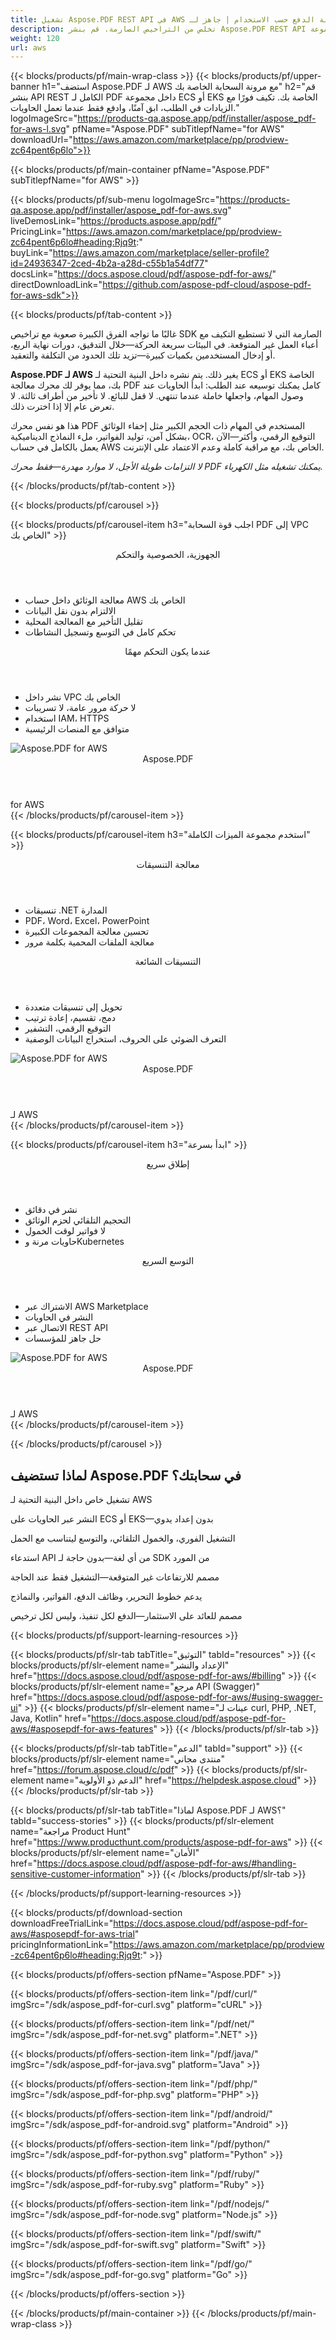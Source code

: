 ```yaml
---
title: تشغيل Aspose.PDF REST API في AWS مع مرونة الدفع حسب الاستخدام | جاهز لـ ECS و EKS
description: تخلص من التراخيص الصارمة. قم بنشر Aspose.PDF REST API الكامل داخل مجموعة ECS أو EKS الخاصة بك في AWS—قم بالتوسع عند الطلب، وتحكم في البنية التحتية، وادفع فقط عندما تقوم بالمعالجة.
weight: 120
url: aws
---
```


{{< blocks/products/pf/main-wrap-class >}}
{{< blocks/products/pf/upper-banner
h1="استضف Aspose.PDF لـ AWS مع مرونة السحابة الخاصة بك"
h2="قم بنشر API REST الكامل لـ PDF داخل مجموعة ECS أو EKS الخاصة بك. تكيف فورًا مع الزيادات في الطلب، ابق آمنًا، وادفع فقط عندما تعمل الحاويات."
logoImageSrc="https://products-qa.aspose.app/pdf/installer/aspose_pdf-for-aws-l.svg"
pfName="Aspose.PDF"
subTitlepfName="for AWS"
downloadUrl="https://aws.amazon.com/marketplace/pp/prodview-zc64pent6p6lo">}}

{{< blocks/products/pf/main-container pfName="Aspose.PDF" subTitlepfName="for AWS" >}}

{{< blocks/products/pf/sub-menu logoImageSrc="https://products-qa.aspose.app/pdf/installer/aspose_pdf-for-aws.svg" liveDemosLink="https://products.aspose.app/pdf/" PricingLink="https://aws.amazon.com/marketplace/pp/prodview-zc64pent6p6lo#heading:Rjq9t:" buyLink="https://aws.amazon.com/marketplace/seller-profile?id=24936347-2ced-4b2a-a28d-c55b1a54df77" docsLink="https://docs.aspose.cloud/pdf/aspose-pdf-for-aws/" directDownloadLink="https://github.com/aspose-pdf-cloud/aspose-pdf-for-aws-sdk">}}

{{< blocks/products/pf/tab-content >}}
<p>غالبًا ما تواجه الفرق الكبيرة صعوبة مع تراخيص SDK الصارمة التي لا تستطيع التكيف مع أعباء العمل غير المتوقعة. في البيئات سريعة الحركة—خلال التدقيق، دورات نهاية الربع، أو إدخال المستخدمين بكميات كبيرة—تزيد تلك الحدود من التكلفة والتعقيد.</p>

<p><strong>Aspose.PDF لـ AWS</strong> يغير ذلك. يتم نشره داخل البنية التحتية لـ ECS أو EKS الخاصة بك، مما يوفر لك محرك معالجة PDF كامل يمكنك توسيعه عند الطلب: ابدأ الحاويات عند وصول المهام، واجعلها خاملة عندما تنتهي. لا قفل للبائع. لا تأخير من أطراف ثالثة. لا تعرض عام إلا إذا اخترت ذلك.</p>

<p>هذا هو نفس محرك PDF المستخدم في المهام ذات الحجم الكبير مثل إخفاء الوثائق بشكل آمن، توليد الفواتير، ملء النماذج الديناميكية، OCR، التوقيع الرقمي، وأكثر—الآن يعمل بالكامل في حساب AWS الخاص بك، مع مراقبة كاملة وعدم الاعتماد على الإنترنت.</p>

<p><em>لا التزامات طويلة الأجل، لا موارد مهدرة—فقط محرك PDF يمكنك تشغيله مثل الكهرباء.</em></p>
{{< /blocks/products/pf/tab-content >}}

{{< blocks/products/pf/carousel >}}

<!-- Item 1 - Balanced with hidden items -->
{{< blocks/products/pf/carousel-item h3="اجلب قوة السحابة PDF إلى VPC الخاص بك" >}}
<div class="diagram1 d1-cloud">
<div class="d1-row">
<div class="d1-col d1-left">
<header><i class="fa fa-server"></i> الجهوزية، الخصوصية والتحكم</header>
<ul>
<li>معالجة الوثائق داخل حساب AWS الخاص بك</li>
<li>الالتزام بدون نقل البيانات</li>
<li>تقليل التأخير مع المعالجة المحلية</li>
<li>تحكم كامل في التوسع وتسجيل النشاطات</li>
<li class="hidden-item" aria-hidden="true"></li>
</ul>
</div>
<div class="d1-col d1-right">
<header><i class="fa fa-lock"></i> عندما يكون التحكم مهمًا</header>
<ul>
<li>نشر داخل VPC الخاص بك</li>
<li>لا حركة مرور عامة، لا تسريبات</li>
<li>استخدام IAM، HTTPS</li>
<li>متوافق مع المنصات الرئيسية</li>
<li class="hidden-item" aria-hidden="true"></li>
</ul>
</div>
</div>
<div class="d1-logo">
<img src="https://products-qa.aspose.app/pdf/installer/aspose_pdf-for-aws.svg" alt="Aspose.PDF for AWS">
<header>Aspose.PDF</header>
<footer>for AWS</footer>
</div>
</div>
{{< /blocks/products/pf/carousel-item >}}

<!-- Item 2 - Balanced with hidden items -->
{{< blocks/products/pf/carousel-item h3="استخدم مجموعة الميزات الكاملة" >}}
<div class="diagram1 d1-cloud">
<div class="d1-row">
<div class="d1-col d1-left">
<header><i class="fa fa-cubes"></i> معالجة التنسيقات</header>
<ul>
<li>تنسيقات .NET المدارة</li>
<li>PDF، Word، Excel، PowerPoint</li>
<li>تحسين معالجة المجموعات الكبيرة</li>
<li>معالجة الملفات المحمية بكلمة مرور</li>
<li class="hidden-item" aria-hidden="true"></li>
</ul>
</div>
<div class="d1-col d1-right">
<header><i class="fa fa-check-square"></i> التنسيقات الشائعة</header>
<ul>
<li>تحويل إلى تنسيقات متعددة</li>
<li>دمج، تقسيم، إعادة ترتيب</li>
<li>التوقيع الرقمي، التشفير</li>
<li>التعرف الضوئي على الحروف، استخراج البيانات الوصفية</li>
<li class="hidden-item" aria-hidden="true"></li>
</ul>
</div>
</div>
<div class="d1-logo">
<img src="https://products-qa.aspose.app/pdf/installer/aspose_pdf-for-aws.svg" alt="Aspose.PDF for AWS">
<header>Aspose.PDF</header>
<footer>لـ AWS</footer>
</div>
</div>
{{< /blocks/products/pf/carousel-item >}}

<!-- Item 3 - Balanced with hidden items -->
{{< blocks/products/pf/carousel-item h3="ابدأ بسرعة" >}}
<div class="diagram1 d1-cloud">
<div class="d1-row">
<div class="d1-col d1-left">
<header><i class="fa fa-bolt"></i> إطلاق سريع</header>
<ul>
<li>نشر في دقائق</li>
<li>التحجيم التلقائي لحزم الوثائق</li>
<li>لا فواتير لوقت الخمول</li>
<li>حاويات مرنة وKubernetes</li>
<li class="hidden-item" aria-hidden="true"></li>
</ul>
</div>
<div class="d1-col d1-right">
<header><i class="fa fa-rocket"></i> التوسع السريع</header>
<ul>
<li>الاشتراك عبر AWS Marketplace</li>
<li>النشر في الحاويات</li>
<li>الاتصال عبر REST API</li>
<li>حل جاهز للمؤسسات</li>
<li class="hidden-item" aria-hidden="true"></li>
</ul>
</div>
</div>
<div class="d1-logo">
<img src="https://products-qa.aspose.app/pdf/installer/aspose_pdf-for-aws.svg" alt="Aspose.PDF for AWS">
<header>Aspose.PDF</header>
<footer>لـ AWS</footer>
</div>
</div>
{{< /blocks/products/pf/carousel-item >}}

{{< /blocks/products/pf/carousel >}}

<div class="container-fluid features-section bg-gray singleproduct">
<a class="anchor" id="features" name="features"></a>
<div class="row">
<div class="container">
<h2 class="pr-ft">لماذا تستضيف Aspose.PDF في سحابتك؟</h2>
<div class="col-lg-4"><em class="fa fa-shield ico-blue fa-2x col-lg-2"></em><p class="col-lg-10">تشغيل خاص داخل البنية التحتية لـ AWS</p></div>
<div class="col-lg-4"><em class="fa fa-server ico-blue fa-2x col-lg-2"></em><p class="col-lg-10">النشر عبر الحاويات على ECS أو EKS—بدون إعداد يدوي</p></div>
<div class="col-lg-4"><em class="fa fa-server ico-blue fa-2x col-lg-2"></em><p class="col-lg-10">التشغيل الفوري، والخمول التلقائي، والتوسع ليتناسب مع الحمل</p></div>
<div class="col-lg-4"><em class="fa fa-code ico-blue fa-2x col-lg-2"></em><p class="col-lg-10">استدعاء API من أي لغة—بدون حاجة لـ SDK من المورد</p></div>
<div class="col-lg-4"><em class="fa fa-clock-o ico-blue fa-2x col-lg-2"></em><p class="col-lg-10">مصمم للارتفاعات غير المتوقعة—التشغيل فقط عند الحاجة</p></div>
<div class="col-lg-4"><em class="fa fa-wrench ico-blue fa-2x col-lg-2"></em><p class="col-lg-10">يدعم خطوط التحرير، وظائف الدفع، الفواتير، والنماذج</p></div>
<div class="col-lg-4"><em class="fa fa-bar-chart ico-blue fa-2x col-lg-2"></em><p class="col-lg-10">مصمم للعائد على الاستثمار—الدفع لكل تنفيذ، وليس لكل ترخيص</p></div>
</div>
</div>
</div>

<script>
document.addEventListener('DOMContentLoaded', function() {
  setTimeout(function() {
    document.querySelectorAll('a.btn-primary[href="https://purchase.aspose.cloud/buy"]')
      .forEach(btn => btn.href = "https://aws.amazon.com/marketplace/fulfillment?productId=prod-u54zvr2umqvmo");

    document.querySelectorAll('a.btn-primary[href="https://dashboard.aspose.cloud/"]')
      .forEach(btn => {
        btn.href = "https://aws.amazon.com/marketplace/fulfillment?productId=prod-u54zvr2umqvmo";
      });
  }, 100); // small delay in case of async rendering
});
</script>

<style>
.hidden-item {
visibility: hidden;
height: 0;
padding: 0;
margin: 0;
border: none;
}
</style>

{{< blocks/products/pf/support-learning-resources >}}

{{< blocks/products/pf/slr-tab tabTitle="التوثيق" tabId="resources" >}}
{{< blocks/products/pf/slr-element name="الإعداد والنشر" href="https://docs.aspose.cloud/pdf/aspose-pdf-for-aws/#billing" >}}
{{< blocks/products/pf/slr-element name="مرجع API (Swagger)" href="https://docs.aspose.cloud/pdf/aspose-pdf-for-aws/#using-swagger-ui" >}}
{{< blocks/products/pf/slr-element name="عينات لـ curl, PHP, .NET, Java, Kotlin" href="https://docs.aspose.cloud/pdf/aspose-pdf-for-aws/#asposepdf-for-aws-features" >}}
{{< /blocks/products/pf/slr-tab >}}

{{< blocks/products/pf/slr-tab tabTitle="الدعم" tabId="support" >}}
{{< blocks/products/pf/slr-element name="منتدى مجاني" href="https://forum.aspose.cloud/c/pdf" >}}
{{< blocks/products/pf/slr-element name="الدعم ذو الأولوية" href="https://helpdesk.aspose.cloud" >}}
{{< /blocks/products/pf/slr-tab >}}

{{< blocks/products/pf/slr-tab tabTitle="لماذا Aspose.PDF لـ AWS؟" tabId="success-stories" >}}
{{< blocks/products/pf/slr-element name="مراجعة Product Hunt" href="https://www.producthunt.com/products/aspose-pdf-for-aws" >}}
{{< blocks/products/pf/slr-element name="الأمان" href="https://docs.aspose.cloud/pdf/aspose-pdf-for-aws/#handling-sensitive-customer-information" >}}
{{< /blocks/products/pf/slr-tab >}}

{{< /blocks/products/pf/support-learning-resources >}}

{{< blocks/products/pf/download-section
downloadFreeTrialLink="https://docs.aspose.cloud/pdf/aspose-pdf-for-aws/#asposepdf-for-aws-trial"
pricingInformationLink="https://aws.amazon.com/marketplace/pp/prodview-zc64pent6p6lo#heading:Rjq9t:" >}}

{{< blocks/products/pf/offers-section pfName="Aspose.PDF" >}}

{{< blocks/products/pf/offers-section-item link="/pdf/curl/" imgSrc="/sdk/aspose_pdf-for-curl.svg" platform="cURL" >}}
	
{{< blocks/products/pf/offers-section-item link="/pdf/net/" imgSrc="/sdk/aspose_pdf-for-net.svg" platform=".NET" >}}
	
{{< blocks/products/pf/offers-section-item link="/pdf/java/" imgSrc="/sdk/aspose_pdf-for-java.svg" platform="Java" >}}
	
{{< blocks/products/pf/offers-section-item link="/pdf/php/" imgSrc="/sdk/aspose_pdf-for-php.svg" platform="PHP" >}}
	
{{< blocks/products/pf/offers-section-item link="/pdf/android/" imgSrc="/sdk/aspose_pdf-for-android.svg" platform="Android" >}}
	
{{< blocks/products/pf/offers-section-item link="/pdf/python/" imgSrc="/sdk/aspose_pdf-for-python.svg" platform="Python" >}}
	
{{< blocks/products/pf/offers-section-item link="/pdf/ruby/" imgSrc="/sdk/aspose_pdf-for-ruby.svg" platform="Ruby" >}}
	
{{< blocks/products/pf/offers-section-item link="/pdf/nodejs/" imgSrc="/sdk/aspose_pdf-for-node.svg" platform="Node.js" >}}
	
{{< blocks/products/pf/offers-section-item link="/pdf/swift/" imgSrc="/sdk/aspose_pdf-for-swift.svg" platform="Swift" >}}
	
{{< blocks/products/pf/offers-section-item link="/pdf/go/" imgSrc="/sdk/aspose_pdf-for-go.svg" platform="Go" >}}
	
{{< /blocks/products/pf/offers-section >}}

{{< /blocks/products/pf/main-container >}}
{{< /blocks/products/pf/main-wrap-class >}}


